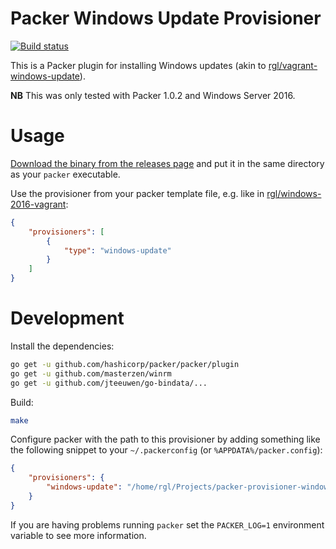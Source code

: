 # Packer Windows Update Provisioner

[![Build status](https://ci.appveyor.com/api/projects/status/1bmqt9ywh82vhojt?svg=true)](https://ci.appveyor.com/project/rgl/packer-provisioner-windows-update)

This is a Packer plugin for installing Windows updates (akin to [rgl/vagrant-windows-update](https://github.com/rgl/vagrant-windows-update)).

**NB** This was only tested with Packer 1.0.2 and Windows Server 2016.

# Usage

[Download the binary from the releases page](https://github.com/rgl/packer-provisioner-windows-update/releases)
and put it in the same directory as your `packer` executable.

Use the provisioner from your packer template file, e.g. like in [rgl/windows-2016-vagrant](https://github.com/rgl/windows-2016-vagrant):

```json
{
    "provisioners": [
        {
            "type": "windows-update"
        }
    ]
}
```

# Development

Install the dependencies:

```bash
go get -u github.com/hashicorp/packer/packer/plugin
go get -u github.com/masterzen/winrm
go get -u github.com/jteeuwen/go-bindata/...
```

Build:

```bash
make
```

Configure packer with the path to this provisioner by adding something like the
following snippet to your `~/.packerconfig` (or `%APPDATA%/packer.config`):

```json
{
    "provisioners": {
        "windows-update": "/home/rgl/Projects/packer-provisioner-windows-update/packer-provisioner-windows-update"
    }
}
```

If you are having problems running `packer` set the `PACKER_LOG=1` environment
variable to see more information.
